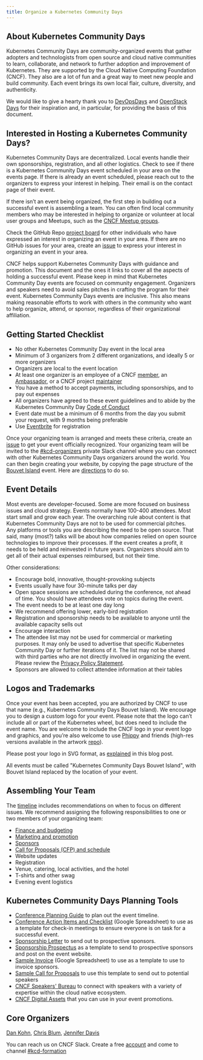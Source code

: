```yaml
---
title: Organize a Kubernetes Community Days
---
```


## About Kubernetes Community Days

Kubernetes Community Days are community-organized events that gather adopters and technologists from open source and cloud native communities to learn, collaborate, and network to further adoption and improvement of Kubernetes. They are supported by the Cloud Native Computing Foundation (CNCF). They also are a lot of fun and a great way to meet new people and build community. Each event brings its own local flair, culture, diversity, and authenticity.  

We would like to give a hearty thank you to [DevOpsDays](https://devopsdays.org) and [OpenStack Days](https://www.openstack.org/community/events/openstackdays) for their inspiration and, in particular, for providing the basis of this document.
                      
## Interested in Hosting a Kubernetes Community Days?

Kubernetes Community Days are decentralized. Local events handle their own sponsorships, registration, and all other logistics. Check to see if there is a Kubernetes Community Days event scheduled in your area on the events page. If there is already an event scheduled, please reach out to the organizers to express your interest in helping. Their email is on the contact page of their event.

If there isn’t an event being organized, the first step in building out a successful event is assembling a team. You can often find local community members who may be interested in helping to organize or volunteer at local user groups and Meetups, such as the [CNCF Meetup groups](https://www.meetup.com/pro/cncf/).

Check the GitHub Repo [project board](https://github.com/cncf/kubernetes-community-days/projects/2) for other individuals who have expressed an interest in organizing an event in your area. If there are no GitHub issues for your area, create an [issue](https://github.com/cncf/kubernetes-community-days/issues/new?assignees=christinevblum%2C+iennae&labels=planningevent&template=interest.md) to express your interest in organizing an event in your area. 

CNCF helps support Kubernetes Community Days with guidance and promotion. This document and the ones it links to cover all the aspects of holding a successful event. Please keep in mind that Kubernetes Community Day events are focused on community engagement. Organizers and speakers need to avoid sales pitches in crafting the program for their event. Kubernetes Community Days events are inclusive. This also means making reasonable efforts to work with others in the community who want to help organize, attend, or sponsor, regardless of their organizational affiliation.

## Getting Started Checklist

* No other Kubernetes Community Day event in the local area
* Minimum of 3 organizers from 2 different organizations, and ideally 5 or more organizers
* Organizers are local to the event location
* At least one organizer is an employee of a CNCF [member](https://www.cncf.io/about/members/), an [Ambassador](https://www.cncf.io/people/ambassadors/), or a CNCF project [maintainer](https://docs.google.com/spreadsheets/u/1/d/1Pr8cyp8RLrNGx9WBAgQvBzUUmqyOv69R7QAFKhacJEM/)
* You have a method to accept payments, including sponsorships, and to pay out expenses
* All organizers have agreed to these event guidelines and to abide by the Kubernetes Community Day [Code of Conduct](code-of-conduct/)
* Event date must be a minimum of 6 months from the day you submit your request, with 9 months being preferable 
* Use [Eventbrite](https://www.eventbrite.com/) for registration

Once your organizing team is arranged and meets these criteria, create an [issue](https://github.com/cncf/kubernetes-community-days/issues/new?assignees=christinevblum%2C+iennae&labels=newevent&template=host.md) to get your event officially recognized. Your organizing team will be invited to the [#kcd-organizers](https://cloud-native.slack.com/messages/GN6R2PV1A) private Slack channel where you can connect with other Kubernetes Community Days organizers around the world. You can then begin creating your website, by copying the page structure of the [Bouvet Island](https://kubernetescommunitydays.org/events/2020-bouvet-island/) event. Here are [directions](/organizing-creating-website) to do so.

## Event Details 

Most events are developer-focused. Some are more focused on business issues and cloud strategy. Events normally have 100-400 attendees. Most start small and grow each year. The overarching rule about content is that Kubernetes Community Days are not to be used for commercial pitches. Any platforms or tools you are describing the need to be open source. That said, many (most?) talks will be about how companies relied on open source technologies to improve their processes. If the event creates a profit, it needs to be held and reinvested in future years. Organizers should aim to get all of their actual expenses reimbursed, but not their time.

Other considerations:

* Encourage bold, innovative, thought-provoking subjects
* Events usually have four 30-minute talks per day
* Open space sessions are scheduled during the conference, not ahead of time. You should have attendees vote on topics during the event.
* The event needs to be at least one day long
* We recommend offering lower, early-bird registration
* Registration and sponsorship needs to be available to anyone until the available capacity sells out 
* Encourage interaction
* The attendee list may not be used for commercial or marketing purposes. It may only be used to advertise that specific Kubernetes Community Day or further iterations of it. The list may not be shared with third parties who are not directly involved in organizing the event. Please review the [Privacy Policy Statement](https://www.linuxfoundation.org/privacy/).
* Sponsors are allowed to collect attendee information at their tables

## Logos and Trademarks

Once your event has been accepted, you are authorized by CNCF to use that name (e.g., Kubernetes Community Days Bouvet Island). We encourage you to design a custom logo for your event. Please note that the logo can’t include all or part of the Kubernetes wheel, but does need to include the event name. You are welcome to include the CNCF logo in your event logo and graphics, and you’re also welcome to use [Phippy](https://phippy.io/) and friends (high-res versions available in the artwork [repo](https://github.com/cncf/artwork/blob/master/examples/other.md#phippy--friends-group-logos)).

Please post your logo in SVG format, as [explained](https://www.cncf.io/blog/2019/07/17/what-image-formats-should-you-be-using-in-2019/) in this blog post.
 
All events must be called "Kubernetes Community Days Bouvet Island", with Bouvet Island replaced by the location of your event.

## Assembling Your Team

The [timeline](/organizing-timeline) includes recommendations on when to focus on different issues. We recommend assigning the following responsibilities to one or two members of your organizing team:

* [Finance and budgeting](/organizing-budget-finances) 
* [Marketing and promotion](/organizing-marketing-promotion) 
* [Sponsors](/organizing-finding-sponsors)
* [Call for Proposals (CFP) and schedule](/organizing-manage-speakers)
* Website updates
* Registration
* Venue, catering, local activities, and the hotel
* T-shirts and other swag
* Evening event logistics

## Kubernetes Community Days Planning Tools

* [Conference Planning Guide](/organizing-timeline) to plan out the event timeline. 
* [Conference Action Items and Checklist](https://docs.google.com/spreadsheets/d/1bvCiyyDut1seSnBE6pzVevcJkXLeWbxbncvhFsyY8PI/edit) (Google Spreadsheet) to use as a template for check-in meetings to ensure everyone is on task for a successful event.
* [Sponsorship Letter](/organizing-sponsorletter) to send out to prospective sponsors.
* [Sponsorship Prospectus](/organizing-sponsor-contract) as a template to send to prospective sponsors and post on the event website. 
* [Sample Invoice](https://docs.google.com/document/d/1Rbc8hvBgbO55asEQzzAHkpvSU2ogl52NmWq1-NhBYdY/edit) (Google Spreadsheet) to use as a template to use to invoice sponsors. 
* [Sample Call for Proposals](/organizing-cfp) to use this template to send out to potential speakers
* [CNCF Speakers' Bureau](https://www.cncf.io/speakers/) to connect with speakers with a variety of expertise within the cloud native ecosystem. 
* [CNCF Digital Assets](https://github.com/cncf/artwork) that you can use in your event promotions. 

## Core Organizers

[Dan Kohn](https://www.dankohn.com), [Chris Blum](https://twitter.com/chrisvblum), [Jennifer Davis](https://twitter.com/sigje)

You can reach us on CNCF Slack. Create a free [account](https://slack.cncf.io) and come to channel [#kcd-formation](https://cloud-native.slack.com/messages/CN6LBV16G)
